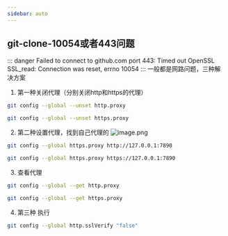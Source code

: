 ```yaml
---
sidebar: auto
---
```

## git-clone-10054或者443问题



::: danger
Failed to connect to github.com port 443: Timed out
OpenSSL SSL_read: Connection was reset, errno 10054
:::
一般都是网路问题，三种解决方案


1. 第一种关闭代理（分别关闭http和https的代理）
````bash
git config --global --unset http.proxy

git config --global --unset https.proxy
````

2. 第二种设置代理，找到自己代理的
![image.png](/upload/2021/10/image-3ed768fd54ec45de9ed80cfd7f07b5d0.png)
````bash
git config --global https.proxy http://127.0.0.1:7890

git config --global https.proxy https://127.0.0.1:7890
````


3. 查看代理
````bash
git config --global --get http.proxy

git config --global --get https.proxy
````

4. 第三种 执行
````bash
git config --global http.sslVerify "false"
````


